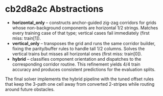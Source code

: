 # cb2d8a2c Abstractions

- **horizontal_only** – constructs anchor-guided zig-zag corridors for grids whose non-background components are horizontal 1/2 strings. Matches every training case of that type; vertical cases fail immediately (first miss: train[1]).
- **vertical_only** – transposes the grid and runs the same corridor builder, fixing the parity/buffer rules to handle tall 1/2 columns. Solves the vertical trains but misses all horizontal ones (first miss: train[0]).
- **hybrid** – classifies component orientation and dispatches to the corresponding corridor routine. This refinement yields 4/4 train accuracy and produces consistent predictions for the evaluation splits.

The final solver implements the hybrid pipeline with the tuned offset rules that keep the 3-path one cell away from converted 2-stripes while routing around future obstacles.

